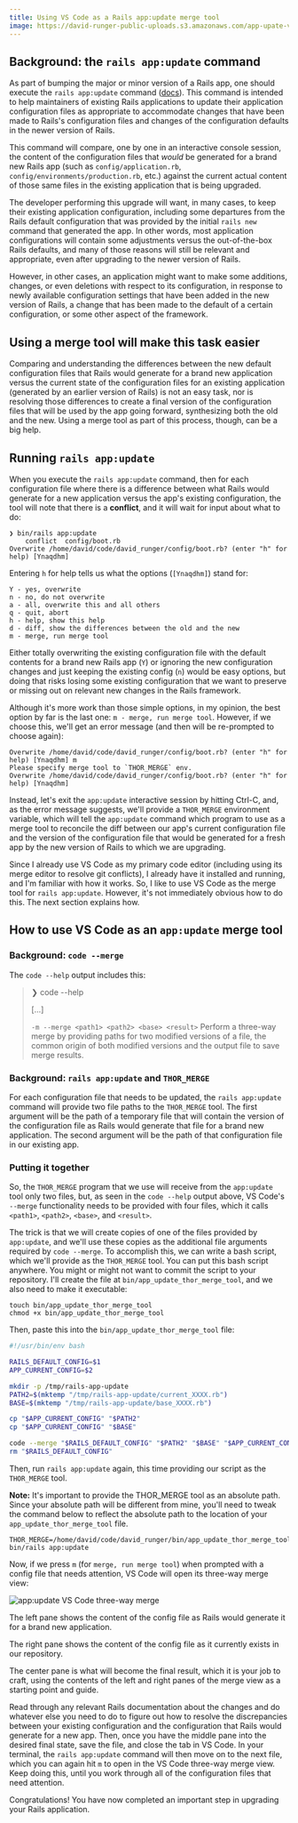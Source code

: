 ```yaml
---
title: Using VS Code as a Rails app:update merge tool
image: https://david-runger-public-uploads.s3.amazonaws.com/app-upate-vs-code-three-way-merge.png
---
```


## Background: the `rails app:update` command

As part of bumping the major or minor version of a Rails app, one should execute the `rails app:update` command ([docs](https://guides.rubyonrails.org/upgrading_ruby_on_rails.html#the-update-task)). This command is intended to help maintainers of existing Rails applications to update their application configuration files as appropriate to accommodate changes that have been made to Rails's configuration files and changes of the configuration defaults in the newer version of Rails.

This command will compare, one by one in an interactive console session, the content of the configuration files that _would_ be generated for a brand new Rails app (such as `config/application.rb`, `config/environments/production.rb`, etc.) against the current actual content of those same files in the existing application that is being upgraded.

The developer performing this upgrade will want, in many cases, to keep their existing application configuration, including some departures from the Rails default configuration that was provided by the initial `rails new` command that generated the app. In other words, most application configurations will contain some adjustments versus the out-of-the-box Rails defaults, and many of those reasons will still be relevant and appropriate, even after upgrading to the newer version of Rails.

However, in other cases, an application might want to make some additions, changes, or even deletions with respect to its configuration, in response to newly available configuration settings that have been added in the new version of Rails, a change that has been made to the default of a certain configuration, or some other aspect of the framework.

## Using a merge tool will make this task easier

Comparing and understanding the differences between the new default configuration files that Rails would generate for a brand new application versus the current state of the configuration files for an existing application (generated by an earlier version of Rails) is not an easy task, nor is resolving those differences to create a final version of the configuration files that will be used by the app going forward, synthesizing both the old and the new. Using a merge tool as part of this process, though, can be a big help.

## Running `rails app:update`

When you execute the `rails app:update` command, then for each configuration file where there is a difference between what Rails would generate for a new application versus the app's existing configuration, the tool will note that there is a **conflict**, and it will wait for input about what to do:

```
❯ bin/rails app:update
    conflict  config/boot.rb
Overwrite /home/david/code/david_runger/config/boot.rb? (enter "h" for help) [Ynaqdhm]
```

Entering `h` for help tells us what the options (`[Ynaqdhm]`) stand for:

```
Y - yes, overwrite
n - no, do not overwrite
a - all, overwrite this and all others
q - quit, abort
h - help, show this help
d - diff, show the differences between the old and the new
m - merge, run merge tool
```

Either totally overwriting the existing configuration file with the default contents for a brand new Rails app (`Y`) or ignoring the new configuration changes and just keeping the existing config (`n`) would be easy options, but doing that risks losing some existing configuration that we want to preserve or missing out on relevant new changes in the Rails framework.

Although it's more work than those simple options, in my opinion, the best option by far is the last one: `m - merge, run merge tool`. However, if we choose this, we'll get an error message (and then will be re-prompted to choose again):

```
Overwrite /home/david/code/david_runger/config/boot.rb? (enter "h" for help) [Ynaqdhm] m
Please specify merge tool to `THOR_MERGE` env.
Overwrite /home/david/code/david_runger/config/boot.rb? (enter "h" for help) [Ynaqdhm]
```

Instead, let's exit the `app:update` interactive session by hitting Ctrl-C, and, as the error message suggests, we'll provide a `THOR_MERGE` environment variable, which will tell the `app:update` command which program to use as a merge tool to reconcile the diff between our app's current configuration file and the version of the configuration file that would be generated for a fresh app by the new version of Rails to which we are upgrading.

Since I already use VS Code as my primary code editor (including using its merge editor to resolve git conflicts), I already have it installed and running, and I'm familiar with how it works. So, I like to use VS Code as the merge tool for `rails app:update`. However, it's not immediately obvious how to do this. The next section explains how.

## How to use VS Code as an `app:update` merge tool

### Background: `code --merge`

The `code --help` output includes this:

> ❯ code --help
>
> [...]
>
> `-m --merge <path1> <path2> <base> <result>` Perform a three-way merge by providing paths for two modified versions of a file, the common origin of both modified versions and the output file to save merge results.

### Background: `rails app:update` and `THOR_MERGE`

For each configuration file that needs to be updated, the `rails app:update` command will provide two file paths to the `THOR_MERGE` tool. The first argument will be the path of a temporary file that will contain the version of the configuration file as Rails would generate that file for a brand new application. The second argument will be the path of that configuration file in our existing app.

### Putting it together

So, the `THOR_MERGE` program that we use will receive from the `app:update` tool only two files, but, as seen in the `code --help` output above, VS Code's `--merge` functionality needs to be provided with four files, which it calls `<path1>`,  `<path2>`,  `<base>`, and `<result>`.

The trick is that we will create copies of one of the files provided by `app:update`, and we'll use these copies as the additional file arguments required by `code --merge`. To accomplish this, we can write a bash script, which we'll provide as the `THOR_MERGE` tool. You can put this bash script anywhere. You might or might not want to commit the script to your repository. I'll create the file at `bin/app_update_thor_merge_tool`, and we also need to make it executable:

```
touch bin/app_update_thor_merge_tool
chmod +x bin/app_update_thor_merge_tool
```

Then, paste this into the `bin/app_update_thor_merge_tool` file:

```sh
#!/usr/bin/env bash

RAILS_DEFAULT_CONFIG=$1
APP_CURRENT_CONFIG=$2

mkdir -p /tmp/rails-app-update
PATH2=$(mktemp "/tmp/rails-app-update/current_XXXX.rb")
BASE=$(mktemp "/tmp/rails-app-update/base_XXXX.rb")

cp "$APP_CURRENT_CONFIG" "$PATH2"
cp "$APP_CURRENT_CONFIG" "$BASE"

code --merge "$RAILS_DEFAULT_CONFIG" "$PATH2" "$BASE" "$APP_CURRENT_CONFIG" --wait
rm "$RAILS_DEFAULT_CONFIG"
```

Then, run `rails app:update` again, this time providing our script as the `THOR_MERGE` tool.

**Note:** It's important to provide the THOR_MERGE tool as an absolute path. Since your absolute path will be different from mine, you'll need to tweak the command below to reflect the absolute path to the location of your `app_update_thor_merge_tool` file.

```
THOR_MERGE=/home/david/code/david_runger/bin/app_update_thor_merge_tool bin/rails app:update
```

Now, if we press `m` (for `merge, run merge tool`) when prompted with a config file that needs attention, VS Code will open its three-way merge view:

![app:update VS Code three-way merge](https://david-runger-public-uploads.s3.amazonaws.com/app-upate-vs-code-three-way-merge.png)

The left pane shows the content of the config file as Rails would generate it for a brand new application.

The right pane shows the content of the config file as it currently exists in our repository.

The center pane is what will become the final result, which it is your job to craft, using the contents of the left and right panes of the merge view as a starting point and guide.

Read through any relevant Rails documentation about the changes and do whatever else you need to do to figure out how to resolve the discrepancies between your existing configuration and the configuration that Rails would generate for a new app. Then, once you have the middle pane into the desired final state, save the file, and close the tab in VS Code. In your terminal, the `rails app:update` command will then move on to the next file, which you can again hit `m` to open in the VS Code three-way merge view. Keep doing this, until you work through all of the configuration files that need attention.

Congratulations! You have now completed an important step in upgrading your Rails application.
